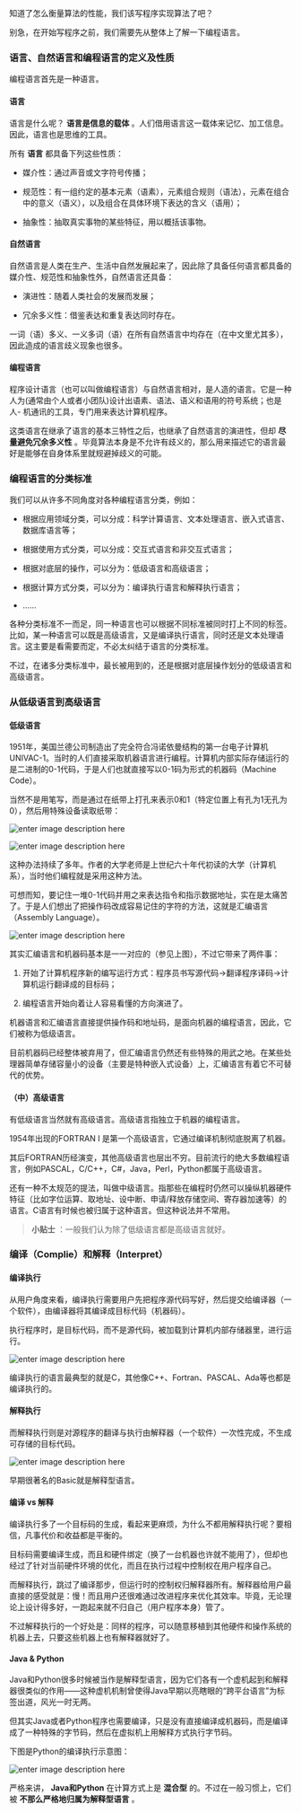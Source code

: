 知道了怎么衡量算法的性能，我们该写程序实现算法了吧？

别急，在开始写程序之前，我们需要先从整体上了解一下编程语言。

### 语言、自然语言和编程语言的定义及性质

编程语言首先是一种语言。

#### 语言

语言是什么呢？ **语言是信息的载体** 。人们借用语言这一载体来记忆、加工信息。因此，语言也是思维的工具。

所有 **语言** 都具备下列这些性质：

  * 媒介性：通过声音或文字符号传播；

  * 规范性：有一组约定的基本元素（语素），元素组合规则（语法），元素在组合中的意义（语义），以及组合在具体环境下表达的含义（语用）；

  * 抽象性：抽取真实事物的某些特征，用以概括该事物。

#### 自然语言

自然语言是人类在生产、生活中自然发展起来了，因此除了具备任何语言都具备的媒介性、规范性和抽象性外，自然语言还具备：

  * 演进性：随着人类社会的发展而发展；

  * 冗余多义性：借鉴表达和重复表达同时存在。

一词（语）多义、一义多词（语）在所有自然语言中均存在（在中文里尤其多），因此造成的语言歧义现象也很多。

#### 编程语言

程序设计语言（也可以叫做编程语言）与自然语言相对，是人造的语言。它是一种人为(通常由个人或者小团队)设计出语素、语法、语义和语用的符号系统；也是人-
机通讯的工具，专门用来表达计算机程序。

这类语言在继承了语言的基本三特性之后，也继承了自然语言的演进性，但却 **尽量避免冗余多义性**
。毕竟算法本身是不允许有歧义的，那么用来描述它的语言最好是能够在自身体系里就规避掉歧义的可能。

### 编程语言的分类标准

我们可以从许多不同角度对各种编程语言分类，例如：

  * 根据应用领域分类，可以分成：科学计算语言、文本处理语言、嵌入式语言、数据库语言等；

  * 根据使用方式分类，可以分成：交互式语言和非交互式语言；

  * 根据对底层的操作，可以分为：低级语言和高级语言；

  * 根据计算方式分类，可以分为：编译执行语言和解释执行语言；

  * ……

各种分类标准不一而足，同一种语言也可以根据不同标准被同时打上不同的标签。比如，某一种语言可以既是高级语言，又是编译执行语言，同时还是文本处理语言。这主要是看需要而定，不必太纠结于语言的分类标准。

不过，在诸多分类标准中，最长被用到的，还是根据对底层操作划分的低级语言和高级语言。

### 从低级语言到高级语言

#### 低级语言

1951年，美国兰德公司制造出了完全符合冯诺依曼结构的第一台电子计算机UNIVAC-1。当时的人们直接采取机器语言进行编程。计算机内部实际存储运行的是二进制的0-1代码，于是人们也就直接写以0-1码为形式的机器码（Machine
Code）。

当然不是用笔写，而是通过在纸带上打孔来表示0和1（特定位置上有孔为1无孔为0），然后用特殊设备读取纸带：

![enter image description
here](https://images.gitbook.cn/9aee76e0-8b4e-11e9-abd4-3359f30b3591)

![enter image description
here](https://images.gitbook.cn/a6638240-8b4e-11e9-abd4-3359f30b3591)

这种办法持续了多年。作者的大学老师是上世纪六十年代初读的大学（计算机系），当时他们编程就是采用这种方法。

可想而知，要记住一堆0-1代码并用之来表达指令和指示数据地址，实在是太痛苦了。于是人们想出了把操作码改成容易记住的字符的方法，这就是汇编语言（Assembly
Language）。

![enter image description
here](https://images.gitbook.cn/c9f92890-8b4e-11e9-b5ce-69c389c366b3)

其实汇编语言和机器码基本是一一对应的（参见上图），不过它带来了两件事：

  1. 开始了计算机程序新的编写运行方式：程序员书写源代码->翻译程序译码->计算机运行翻译成的目标码；

  2. 编程语言开始向着让人容易看懂的方向演进了。

机器语言和汇编语言直接提供操作码和地址码，是面向机器的编程语言，因此，它们被称为低级语言。

目前机器码已经整体被弃用了，但汇编语言仍然还有些特殊的用武之地。在某些处理器简单存储容量小的设备（主要是特种嵌入式设备）上，汇编语言有着它不可替代的优势。

#### （中）高级语言

有低级语言当然就有高级语言。高级语言指独立于机器的编程语言。

1954年出现的FORTRAN I 是第一个高级语言，它通过编译机制彻底脱离了机器。

其后FORTRAN历经演变，其他高级语言也层出不穷。目前流行的绝大多数编程语言，例如PASCAL，C/C++，C#，Java，Perl，Python都属于高级语言。

还有一种不太规范的提法，叫做中级语言。指那些在编程时仍然可以操纵机器硬件特征（比如字位运算、取地址、设中断、申请/释放存储空间、寄存器加速等）的语言。C语言有时候也被归属于这种语言。但这种说法并不常用。

> **小贴士** ：一般我们认为除了低级语言都是高级语言就好。

### 编译（Complie）和解释（Interpret）

#### 编译执行

从用户角度来看，编译执行需要用户先把程序源代码写好，然后提交给编译器（一个软件），由编译器将其编译成目标代码（机器码）。

执行程序时，是目标代码，而不是源代码，被加载到计算机内部存储器里，进行运行。

![enter image description
here](https://images.gitbook.cn/072b6400-8b66-11e9-bac8-6b439225ffd6)

编译执行的语言最典型的就是C，其他像C++、Fortran、PASCAL、Ada等也都是编译执行的。

#### 解释执行

而解释执行则是对源程序的翻译与执行由解释器（一个软件）一次性完成，不生成可存储的目标代码。

![enter image description
here](https://images.gitbook.cn/1d5510f0-8b66-11e9-b38f-03c8201e19f7)

早期很著名的Basic就是解释型语言。

#### 编译 vs 解释

编译执行多了一个目标码的生成，看起来更麻烦，为什么不都用解释执行呢？要相信，凡事代价和收益都是平衡的。

目标码需要编译生成，而且和硬件绑定（换了一台机器也许就不能用了），但却也经过了针对当前硬件环境的优化，而且在执行过程中控制权在用户程序自己。

而解释执行，跳过了编译那步，但运行时的控制权归解释器所有。解释器给用户最直接的感受就是：慢！而且用户还很难通过改进程序来优化其效率。毕竟，无论理论上设计得多好，一跑起来就不归自己（用户程序本身）管了。

不过解释执行的一个好处是：同样的程序，可以随意移植到其他硬件和操作系统的机器上去，只要这些机器上也有解释器就好了。

#### Java & Python

Java和Python很多时候被当作是解释型语言，因为它们各有一个虚机起到和解释器很类似的作用——这种虚机机制曾使得Java早期以亮瞎眼的“跨平台语言”为标签出道，风光一时无两。

但其实Java或者Python程序也需要编译，只是没有直接编译成机器码，而是编译成了一种特殊的字节码，然后在虚拟机上用解释方式执行字节码。

下图是Python的编译执行示意图：

![enter image description
here](https://images.gitbook.cn/e3236b50-8b4e-11e9-b5ce-69c389c366b3)

严格来讲， **Java和Python** 在计算方式上是 **混合型** 的。不过在一般习惯上，它们被 **不那么严格地归属为解释型语言** 。

